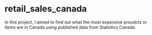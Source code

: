 # retail_sales_canada

In this project, I aimed to find out what the most expensive proudcts or items are in Canada using published data from Statistics Canada.
